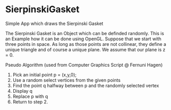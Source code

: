 # SierpinskiGasket
Simple App which draws the Sierpinski Gasket

The Sierpinski Gasket is an Object which can be definded randomly. This is an Example how it can be done using OpenGL. Suppose that
we start with three points in space. As long as those points are not collinear, they define a unique triangle and of course a unique plane.
We assume that our plane is z = 0. 


Pseudo Algorithm (used from Computer Graphics Script @ Fernuni Hagen)
1. Pick an initial point p = (x,y,0);
2. Use a random select vertices from the given points
3. Find the point q halfway between p and the randomly selected vertex
4. Display q
5. Replace p with q
6. Return to step 2.



